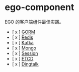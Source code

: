 # ego-component

EGO 的客户端组件最佳实践。

* [ x ] [GORM](./egorm)
* [ x ] [Redis](./eredis)
* [ x ] [Kafka](./ekafka)
* [ x ] [Mongo](./emongo)
* [ x ] [Session](./esession)
* [ x ] [ETCD](./eetcd)
* [ x ] [Dingtalk](./edingtalk)
